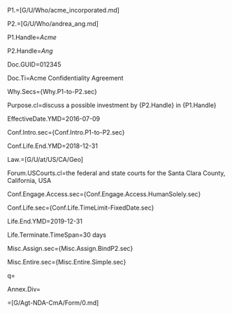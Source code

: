 P1.=[G/U/Who/acme_incorporated.md]

P2.=[G/U/Who/andrea_ang.md]

P1.Handle=<i>Acme</i>

P2.Handle=<i>Ang</i>

Doc.GUID=012345

Doc.Ti=Acme Confidentiality Agreement

Why.Secs={Why.P1-to-P2.sec}

Purpose.cl=discuss a possible investment by {P2.Handle} in {P1.Handle}

EffectiveDate.YMD=2016-07-09

Conf.Intro.sec={Conf.Intro.P1-to-P2.sec}

Conf.Life.End.YMD=2018-12-31

Law.=[G/U/at/US/CA/Geo]

Forum.USCourts.cl=the federal and state courts for the Santa Clara County, California, USA 

Conf.Engage.Access.sec={Conf.Engage.Access.HumanSolely.sec}

Conf.Life.sec={Conf.Life.TimeLimit-FixedDate.sec}

Life.End.YMD=2019-12-31

Life.Terminate.TimeSpan=30 days

Misc.Assign.sec={Misc.Assign.BindP2.sec}

Misc.Entire.sec={Misc.Entire.Simple.sec}

q=</i>

Annex.Div=</i>

=[G/Agt-NDA-CmA/Form/0.md]
